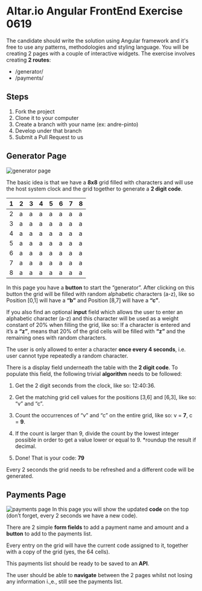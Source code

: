 # Altar.io Angular FrontEnd Exercise 0619
The candidate should write the solution using Angular framework and it's free to use any patterns, methodologies and styling language.
You will be creating 2 pages with a couple of interactive widgets. 
The exercise involves creating **2 routes**: 
- /generator/ 
-  /payments/ 

## Steps
1. Fork the project
2. Clone it to your computer
3. Create a branch with your name (ex: andre-pinto)
4. Develop under that branch
5. Submit a Pull Request to us


## Generator Page
![generator page](https://altario-public.s3-eu-west-1.amazonaws.com/generator.jpg)

The basic idea is that we have a **8x8** grid filled with characters and will use the host system clock and the grid together to generate a **2 digit code**.

|1|2|3|4|5|6|7|8|
|-|-|-|-|-|-|-|-|
|2|a|a|a|a|a|a| a|
|3|a|a|a|a|a|a| a|
|4|a|a|a|a|a|a| a|
|5|a|a|a|a|a|a| a|
|6|a|a|a|a|a|a| a|
|7|a|a|a|a|a|a| a|
|8|a|a|a|a|a|a| a|


In this page you have a **button** to start the “generator”. After clicking on this button the grid will be filled with random alphabetic characters (a-z), like so Position [0,1] will have a **“b”** and Position [8,7] will have a **“c”**.

If you also find an optional **input** field which allows the user to enter an alphabetic character (a-z) and this character will be used as a weight constant of 20% when filling the grid, like so: If a character is entered and it’s a **“z”**, means that 20% of the grid cells will be filled with **“z”** and the remaining ones with random characters.

The user is only allowed to enter a character **once every 4 seconds**, i.e. user cannot type repeatedly a random character. 

There is a display field underneath the table with the **2 digit code**.
To populate this field, the following trivial **algorithm** needs to be followed:

1.  Get the 2 digit seconds from the clock, like so: 12:40:36.
    
2.  Get the matching grid cell values for the positions [3,6] and [6,3], like so: “v” and “c”.
    
3.  Count the occurrences of “v” and “c” on the entire grid, like so: v = **7**, c = **9**.
    
4.  If the count is larger than 9, divide the count by the lowest integer possible in order to get a value lower or equal to 9. *roundup the result if decimal.
    
5.  Done! That is your code: **79**

Every 2 seconds the grid needs to be refreshed and a different code will be generated.

## Payments Page
![payments page](https://altario-public.s3-eu-west-1.amazonaws.com/payments.jpg)
In this page you will show the updated **code** on the top (don’t forget, every 2 seconds we have a new code).

There are 2 simple **form fields** to add a payment name and amount and a **button** to add to the payments list.

Every entry on the grid will have the current code assigned to it, together with a copy of the grid (yes, the 64 cells).

This payments list should be ready to be saved to an **API**.

The user should be able to **navigate** between the 2 pages whilst not losing any information i.,e., still see the payments list.


    



